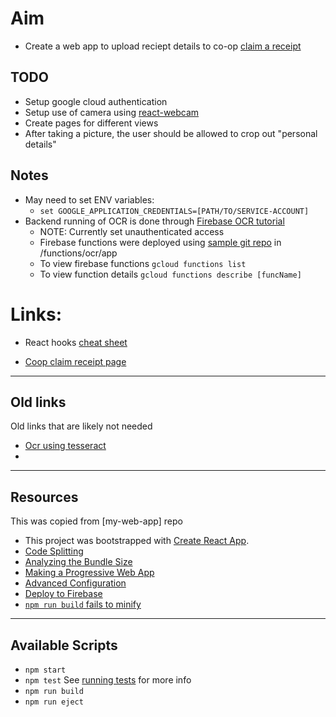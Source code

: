 # Aim
- Create a web app to upload reciept details to co-op [claim a receipt](https://membership.coop.co.uk/claim-rewards)

## TODO
- Setup google cloud authentication
- Setup use of camera using [react-webcam](https://www.npmjs.com/package/react-webcam)
- Create pages for different views
- After taking a picture, the user should be allowed to crop out "personal details"

## Notes
- May need to set ENV variables:
    - `set GOOGLE_APPLICATION_CREDENTIALS=[PATH/TO/SERVICE-ACCOUNT]`
- Backend running of OCR is done through [Firebase OCR tutorial](https://cloud.google.com/functions/docs/tutorials/ocr)
    - NOTE: Currently set unauthenticated access
    - Firebase functions were deployed using [sample git repo](https://github.com/GoogleCloudPlatform/nodejs-docs-samples) in /functions/ocr/app
    - To view firebase functions `gcloud functions list`
    - To view function details `gcloud functions describe [funcName]`


# Links:
- React hooks [cheat sheet](https://blog.logrocket.com/react-hooks-cheat-sheet-unlock-solutions-to-common-problems-af4caf699e70/)

- [Coop claim receipt page](https://membership.coop.co.uk/claim-rewards)


---

## Old links
Old links that are likely not needed
- [Ocr using tesseract](https://medium.com/panya-studio-engineering/eliminating-manual-data-entry-using-ocr-to-convert-images-to-text-tesseract-js-react-1099d20a4f4)
- 

---

## Resources
This was copied from [my-web-app] repo
- This project was bootstrapped with [Create React App](https://github.com/facebook/create-react-app).
- [Code Splitting](https://facebook.github.io/create-react-app/docs/code-splitting)
- [Analyzing the Bundle Size](https://facebook.github.io/create-react-app/docs/analyzing-the-bundle-size)
- [Making a Progressive Web App](https://facebook.github.io/create-react-app/docs/making-a-progressive-web-app)
- [Advanced Configuration](https://facebook.github.io/create-react-app/docs/advanced-configuration)
- [Deploy to Firebase](https://github.com/marketplace/actions/github-action-for-firebase)
- [`npm run build` fails to minify](https://facebook.github.io/create-react-app/docs/troubleshooting#npm-run-build-fails-to-minify)

---

## Available Scripts

- `npm start`
- `npm test` See [running tests](https://facebook.github.io/create-react-app/docs/running-tests) for more info
- `npm run build`
- `npm run eject`